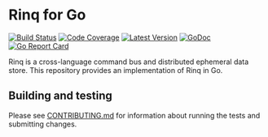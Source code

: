 # Rinq for Go

[![Build Status](http://img.shields.io/travis/rinq/rinq-go/master.svg?style=flat-square)](https://travis-ci.org/rinq/rinq-go)
[![Code Coverage](https://img.shields.io/codecov/c/github/rinq/rinq-go/master.svg?style=flat-square)](https://codecov.io/github/rinq/rinq-go)
[![Latest Version](https://img.shields.io/github/tag/rinq/rinq-go.svg?style=flat-square&label=semver)](https://semver.org)
[![GoDoc](https://godoc.org/github.com/rinq/rinq-go?status.svg)](https://godoc.org/github.com/rinq/rinq-go/src/rinq)
[![Go Report Card](https://goreportcard.com/badge/github.com/rinq/rinq-go)](https://goreportcard.com/report/github.com/rinq/rinq-go)

Rinq is a cross-language command bus and distributed ephemeral data store. This
repository provides an implementation of Rinq in Go.

## Building and testing

Please see [CONTRIBUTING.md](.github/CONTRIBUTING.md) for information about
running the tests and submitting changes.
